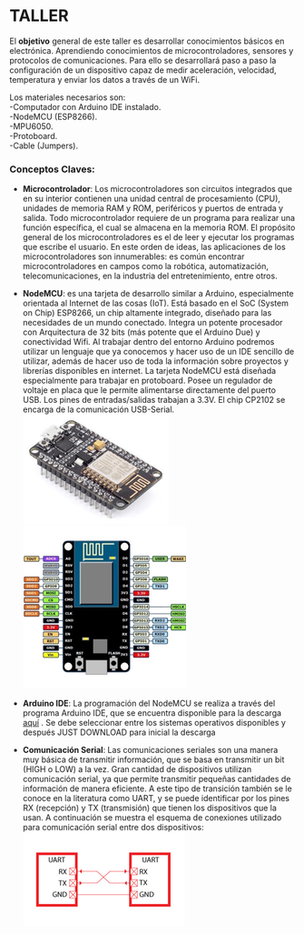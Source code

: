 # TALLER

El **objetivo** general de este taller es desarrollar conocimientos básicos en electrónica. Aprendiendo conocimientos de microcontroladores, sensores y protocolos de comunicaciones. Para ello se desarrollará paso a paso la configuración de un dispositivo capaz de medir aceleración, velocidad, temperatura y enviar los datos a través de un WiFi.

Los materiales necesarios son:<br/>
-Computador con Arduino IDE instalado. <br/>
-NodeMCU (ESP8266).<br/>
-MPU6050.<br/>
-Protoboard.<br/>
-Cable (Jumpers).<br/>


   
   
### Conceptos Claves:
- **Microcontrolador**: Los microcontroladores son circuitos integrados que en su interior contienen una unidad central de procesamiento (CPU), unidades de memoria RAM y ROM, periféricos y puertos de entrada y salida. Todo microcontrolador requiere de un programa para realizar una función específica, el cual se almacena en la memoria ROM. El propósito general de los microcontroladores es el de leer y ejecutar los programas que escribe el usuario. En este orden de ideas, las aplicaciones de los microcontroladores son innumerables: es común encontrar microcontroladores en campos como la robótica, automatización, telecomunicaciones, en la industria del entretenimiento, entre otros. 

- **NodeMCU**: es una tarjeta de desarrollo similar a Arduino, especialmente orientada al Internet de las cosas (IoT). Está basado en el SoC (System on Chip) ESP8266, un chip altamente integrado, diseñado para las necesidades de un mundo conectado. Integra un potente procesador con Arquitectura de 32 bits (más potente que el Arduino Due) y conectividad Wifi. Al trabajar dentro del entorno Arduino podremos utilizar un lenguaje que ya conocemos y hacer uso de un IDE sencillo de utilizar, además de hacer uso de toda la información sobre proyectos y librerías disponibles en internet. La tarjeta NodeMCU está diseñada especialmente para trabajar en protoboard. Posee un regulador de voltaje en placa que le permite alimentarse directamente del puerto USB. Los pines de entradas/salidas trabajan a 3.3V. El chip CP2102 se encarga de la comunicación USB-Serial.
![Microcontrolador](/images/esp.png)
![](/images/esquema.png)

- **Arduino IDE**: La programación del NodeMCU se realiza a través del programa Arduino IDE, que se encuentra disponible para la descarga [aquí](https://www.arduino.cc/en/Main/Software) . Se debe seleccionar entre los sistemas operativos disponibles y después JUST DOWNLOAD para inicial la descarga

- **Comunicación Serial**: Las comunicaciones seriales son una manera muy básica de transmitir información, que se basa en transmitir un bit (HIGH o LOW) a la vez. Gran cantidad de dispositivos utilizan comunicación serial, ya que permite transmitir pequeñas cantidades de información de manera eficiente. A este tipo de transición también se le conoce en la literatura como UART, y se puede identificar por los pines RX (recepción) y TX (transmisión) que tienen los dispositivos que la usan. A continuación se muestra el esquema de conexiones utilizado para comunicación serial entre dos dispositivos: 
![Conexiones para comunicación seria entre dispositivos](/images/serial.png)
<br/>
    
